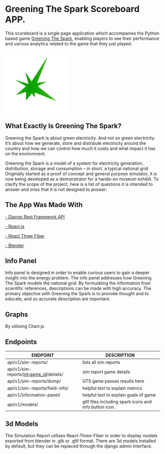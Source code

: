 # Greening The Spark Scoreboard APP.

This scoreboard is a single page application which accompanies the Python based game <a href="https://www.cornucopia.co.uk/gts/">Greening The Spark</a>, enabling players to see their performance and various analytics related to the game that they just played. 

<img src="https://github.com/BenWL96/Greening-The-Spark/blob/master/src/images/green_spark.png" width="200" height="200">


## What Exactly Is Greening The Spark?

Greening the Spark is about green electricity. And not so green electricity. It’s about how we generate, store and distribute electricity around the country and how we can control how much it costs and what impact it has on the environment.

Greening the Spark is a model of a system for electricity generation, distribution, storage and consumption – in short, a typical national grid. Originally started as a proof of concept and general purpose simulator, it is now being developed as a demonstrator for a hands-on museum exhibit. To clarify the scope of the project, here is a list of questions it is intended to answer and ones that it is not designed to answer:


## The App Was Made With
<a href="https://www.django-rest-framework.org/">- Django Rest Framework API</a>

<a href="https://react.dev/">- React.js</a>

<a href="https://docs.pmnd.rs/react-three-fiber/getting-started/introduction">- React Three Fiber</a>

<a href="https://www.blender.org/">- Blender</a>



## Info Panel

Info panel is designed in order to enable curious users to gain a deeper insight into the energy problem. The info panel addresses how Greening The Spark models the national grid. By formulating the information from scientific references, descriptions can be made with high accuracy. The primary objective with Greening the Spark is to provoke thought and to educate, and so accurate description are important.

## Graphs

By utilising Chart.js


## Endpoints
ENDPOINT  | DESCRIPTION
------------- | -------------
api/v1/sim-reports/  | lists all sim reports
api/v1/sim-reports/<int:game_id>/details/  | sim report game details
api/v1/sim-reports/dump/  |  GTS game passes results here
api/v1/sim-reports/field-info/  |  helpful text to explain metrics
api/v1/information-panel/  |  helpful text to explain goals of game
api/v1/models/  |  gltf files including spark icons and info button icon.



## 3d Models 
The Simulation Report utilises React-Three-Fiber in order to display 
models exported from blender in .glb or .gltf format.
There are 3d models installed by default, but they can be replaced 
through the django admin interface. 
